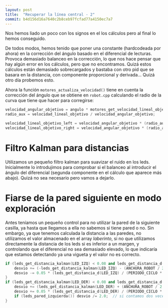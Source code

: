 ```yaml
---
layout: post
title:  "Recuperar la línea central - 2"
commit: b4d156d16a7640c2b8ceb97fcfad77a4150ec7a7
---
```


Nos hemos liado un poco con los signos en el los cálculos pero al final lo hemos 
conseguido.

De todos modos, hemos tenido que poner una constante (hardcodeada por ahora) en
la corrección del ángulo basado en el diferencial de lecturas. Provoca demasiado
balanceo en la corrección, lo que nos hace pensar que hay algún error en los cálculos,
pero que no encontramos. Quizá estos cálculos están demasiado sobrecargados y bastaba
con otro pid que se basara en la distancia, con componente proporcional y derivada...
Quizá otro día probemos esto.

Ahora la función `motores_actualiza_velocidad()` tiene en cuenta la corrección del
ángulo que se obtiene en `robot.cpp` calculando el radio de la curva que tiene
que hacer para corregirse:

```cpp
velocidad_angular_objetivo = angulo * motores_get_velocidad_lineal_objetivo() / DISTANCIA_CONVERGENCIA;
radio_aux = velocidad_lineal_objetivo / velocidad_angular_objetivo;

velocidad_lineal_objetivo_left = velocidad_angular_objetivo * (radio_aux + distancia_entre_ruedas/2);
velocidad_lineal_objetivo_right = velocidad_angular_objetivo * (radio_aux - distancia_entre_ruedas/2);
```

# Filtro Kalman para distancias

Utilizamos un pequeño filtro kalman para suavizar el ruido en los leds. Inicialmente lo introdujimos
para comprobar si el balanceo al introducir el ángulo del diferencial (segunda componente en el cálculo
que aparece más abajo). Quizá no sea necesario pero vamos a dejarlo.

# Fiarse de la pared siguiente en modo exploración

Antes teníamos un pequeño control para no utilizar la pared de la siguiente casilla,
ya hasta que llegamos a ella no sabemos si tiene pared o no. Sin embargo, ya que tenemos
calculada la distancia a las paredes, no utilizamos el valor almacenado en el array _laberinto_,
si no que utilizamos directamente la distancia de los leds si es inferior a un margen,
y controlando que el diferencial no sea demasiado elevado, lo que indicaría que estamos
detectando ya una vigueta y el valor no es correcto.

```cpp
if (leds_get_distancia_kalman(LED_IZQ) < 0.08 and leds_get_distancia_d(LED_IZQ) < 0.002) {
    desvio += (-leds_get_distancia_kalman(LED_IZQ) - (ANCHURA_ROBOT / 2.0) + (LABERINTO_LONGITUD_CASILLA/2.0)) / DISTANCIA_CONVERGENCIA;
    desvio -= 0.05 * (leds_get_distancia_d(LED_IZQ) / (PERIODO_CICLO * motores_get_velocidad_lineal_objetivo()));
}
if (leds_get_distancia_kalman(LED_DER) < 0.08 and leds_get_distancia_d(LED_DER) < 0.002) {
    desvio += (leds_get_distancia_kalman(LED_DER) + (ANCHURA_ROBOT / 2.0) - (LABERINTO_LONGITUD_CASILLA/2.0)) / DISTANCIA_CONVERGENCIA;
    desvio += 0.05 * (leds_get_distancia_d(LED_DER) / (PERIODO_CICLO * motores_get_velocidad_lineal_objetivo()));
    if (leds_pared_izquierda()) desvio /= 2.0;  // si contamos dos veces
}
```
